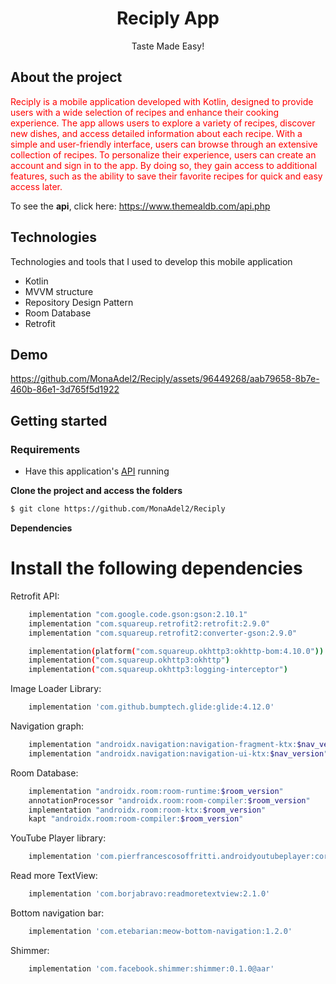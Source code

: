 <h1 align="center">
  Reciply App
</h1>

<p align="center">Taste Made Easy!</p>

## About the project

<p style="color: red;">
  Reciply is a mobile application developed with Kotlin, designed to provide users with a wide selection of recipes and enhance their cooking experience. 
  The app allows users to explore a variety of recipes, discover new dishes, and access detailed information about each recipe.
  With a simple and user-friendly interface, users can browse through an extensive collection of recipes. 
  To personalize their experience, users can create an account and sign in to the app. By doing so, they gain access to additional features, such as the ability to save their favorite recipes for quick and easy access later.
</p>

To see the **api**, click here: https://www.themealdb.com/api.php </br>

## Technologies

Technologies and tools that I used to develop this mobile application

- Kotlin
- MVVM structure
- Repository Design Pattern
- Room Database
- Retrofit

## Demo

https://github.com/MonaAdel2/Reciply/assets/96449268/aab79658-8b7e-460b-86e1-3d765f5d1922


## Getting started

### Requirements

- Have this application's [API](https://www.themealdb.com/api.php) running

**Clone the project and access the folders**

```bash
$ git clone https://github.com/MonaAdel2/Reciply
```

**Dependencies**
# Install the following dependencies
Retrofit API:
```bash
    implementation "com.google.code.gson:gson:2.10.1"
    implementation "com.squareup.retrofit2:retrofit:2.9.0"
    implementation "com.squareup.retrofit2:converter-gson:2.9.0"

    implementation(platform("com.squareup.okhttp3:okhttp-bom:4.10.0"))
    implementation("com.squareup.okhttp3:okhttp")
    implementation("com.squareup.okhttp3:logging-interceptor")
```
Image Loader Library:
```bash
    implementation 'com.github.bumptech.glide:glide:4.12.0'
```
Navigation graph:
```bash
    implementation "androidx.navigation:navigation-fragment-ktx:$nav_version"
    implementation "androidx.navigation:navigation-ui-ktx:$nav_version"
```
Room Database:
```bash
    implementation "androidx.room:room-runtime:$room_version"
    annotationProcessor "androidx.room:room-compiler:$room_version"
    implementation "androidx.room:room-ktx:$room_version"
    kapt "androidx.room:room-compiler:$room_version"
```
YouTube Player library:
```bash
    implementation 'com.pierfrancescosoffritti.androidyoutubeplayer:core:12.1.0'
```
Read more TextView:
```bash
    implementation 'com.borjabravo:readmoretextview:2.1.0'
```

Bottom navigation bar:
```bash
    implementation 'com.etebarian:meow-bottom-navigation:1.2.0'
```
Shimmer:
```bash
    implementation 'com.facebook.shimmer:shimmer:0.1.0@aar'
```

